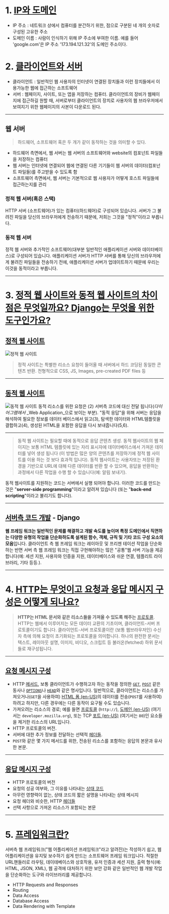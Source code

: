 # 1. [IP와 도메인](https://developer.mozilla.org/ko/docs/Learn/Common_questions/Web_mechanics/How_does_the_Internet_work#컴퓨터_찾기)
- IP 주소 : 네트워크 상에서 컴퓨터를 분간하기 위한, 점으로 구분된 네 개의 숫자로 구성된 고유한 주소
- 도메인 이름 : 사람이 인식하기 위해 IP 주소에 부여한 이름. 예를 들어 'google.com'은 IP 주소 '173.194.121.32'의 도메인 주소이다.

# 2. [클라이언트와 서버](https://developer.mozilla.org/ko/docs/Learn/Getting_started_with_the_web/How_the_Web_works#클라이언트와_서버)
- 클라이언트 : 일반적인 웹 사용자의 인터넷이 연결된 장치들과 이런 장치들에서 이용가능한 웹에 접근하는 소프트웨어
- 서버 : 웹페이지, 사이트, 또는 앱을 저장하는 컴퓨터. 클라이언트의 장비가 웹페이지에 접근하길 원할 때, 서버로부터 클라이언트의 장치로 사용자의 웹 브라우저에서 보여지기 위한 웹페이지의 사본이 다운로드 된다.

---

## 웹 서버 
> 하드웨어, 소프트웨어 혹은 두 개가 같이 동작하는 것을 의미할 수 있다.

 - 하드웨어 측면에서, 웹 서버는 웹 서버의 소프트웨어와 website의 컴포넌트 파일들을 저장하는 컴퓨터
- 웹 서버는 인터넷에 연결되어 웹에 연결된 다른 기기들이 웹 서버의 데이터(컴포넌트 파일들)를 주고받을 수 있도록 함
- 소프트웨어 측면에서, 웹 서버는 기본적으로 웹 사용자가 어떻게 호스트 파일들에 접근하는지를 관리

### 정적 웹 서버(혹은 스택)
HTTP 서버 (소프트웨어)가 있는 컴퓨터(하드웨어)로 구성되어 있습니다. 서버가 그 불려진 파일을 당신의 브라우저에게 전송하기 때문에, 저희는 그것을 "정적"이라고 부릅니다.

### 동적 웹 서버
정적 웹 서버와 추가적인 소프트웨어(대부분 일반적인 애플리케이션 서버와 데이터베이스)로 구성되어 있습니다. 애플리케이션 서버가 HTTP 서버를 통해 당신의 브라우저에게 불려진 파일들을 전송하기 전에, 애플리케이션 서버가 업데이트하기 때문에 우리는 이것을 동적이라고 부릅니다.

---

# 3. [정적 웹 사이트와 동적 웹 사이트의 차이점은 무엇일까요? Django는 무엇을 위한 도구인가요?](https://developer.mozilla.org/ko/docs/Learn/Server-side/First_steps/Introduction#서버측_웹_사이트_프로그래밍이_무엇인가요)

## [정적 웹 사이트](https://developer.mozilla.org/ko/docs/Learn/Server-side/First_steps/Introduction#정적_웹_사이트static_sites)
![정적 웹 사이트](https://developer.mozilla.org/en-US/docs/Learn/Server-side/First_steps/Introduction/basic_static_app_server.png)
> 정적 사이트는 특별한 리소스 요청이 들어올 때 서버에서 하드 코딩된 동일한 콘텐츠 반환. 전형적으로 CSS, JS, Images, pre-created PDF files 등

---

## [동적 웹 사이트](https://developer.mozilla.org/ko/docs/Learn/Server-side/First_steps/Introduction#동적_웹_사이트dynamic_sites)
![동적 웹 사이트](https://developer.mozilla.org/en-US/docs/Learn/Server-side/First_steps/Introduction/web_application_with_html_and_steps.png)
동적 리소스를 위한 요청은 (2) 서버측 코드에 대신 전달 됩니다(_다이어그램에서_ _Web Application_으로 보이는 부분). "동적 응답"을 위해 서버는 응답을 해석하여 필요한 정보를 데이터 베이스에서 읽고(3), 탐색한 데이터와 HTML템플릿을 결합하고(4), 생성된 HTML을 포함한 응답을 다시 보내줍니다(5,6).  

---

> 동적 웹 사이트는 필요할 때에 동적으로 응답 콘텐츠 생성. 동적 웹사이트의 웹 페이지는 보통 HTML 템플릿에 있는 자리 표시자에 데이터베이스에서 가져온 데이터를 넣어 생성 됩니다 (이 방법은 많은 양의 콘텐츠를 저장하기에 정적 웹 사이트를 이용 하는 것 보다 효과적 입니다). 동적 웹사이트는 사용자또는 저장된 환경을 기반으로 URL에 대해 다른 데이터를 반환 할 수 있으며, 응답을 반환하는 과정에서 다른 작업을 수행 할 수 있습니다(예: 알림 보내기).

동적 웹사이트를 지원하는 코드는 서버에서 실행 되어야 합니다. 이러한 코드를 만드는 것은 "**server-side programming**"이라고 알려져 있습니다 (또는 "**back-end scripting**"이라고 불리기도 합니다).

---

## [서버측 코드 개발](https://developer.mozilla.org/ko/docs/Learn/Server-side/First_steps/Introduction#서버측에서_무엇을_할_수_있나요) - Django
**웹 프레임 워크는 일반적인 문제를 해결하고 개발 속도를 높이며 특정 도메인에서 직면하는 다양한 유형의 작업을 단순화하도록 설계된 함수, 객체, 규칙 및 기타 코드 구성 요소의 모음**입니다. 클라이언트 측 웹 프레임 워크는 레이아웃 및 프리젠 테이션 작업을 단순화하는 반면 서버 측 웹 프레임 워크는 직접 구현해야하는 많은 "공통"웹 서버 기능을 제공합니다(예: 세션 지원, 사용자와 인증을 지원, 데이터베이스와 쉬운 연결, 템플리트 라이브러리, 기타 등등.).

---

# 4. [HTTP는 무엇이고 요청과 응답 메시지 구성은 어떻게 되나요?](https://developer.mozilla.org/ko/docs/Web/HTTP/Overview)
> **HTTP는 HTML 문서와 같은 리소스들을 가져올 수 있도록 해주는** [프로토콜](https://developer.mozilla.org/ko/docs/Glossary/Protocol). HTTP는 웹에서 이루어지는 모든 데이터 교환의 기초이며, 클라이언트-서버 프로토콜이기도 합니다. 클라이언트-서버 프로토콜이란 (보통 웹브라우저인) 수신자 측에 의해 요청이 초기화되는 프로토콜을 의미합니다. 하나의 완전한 문서는 텍스트, 레이아웃 설명, 이미지, 비디오, 스크립트 등 불러온(fetched) 하위 문서들로 재구성됩니다. 

---

## [요청 메시지 구성](https://developer.mozilla.org/ko/docs/Web/HTTP/Overview#요청)
-   HTTP [메서드](https://developer.mozilla.org/ko/docs/Web/HTTP/Methods), 보통 클라이언트가 수행하고자 하는 동작을 정의한 [`GET`](https://developer.mozilla.org/ko/docs/Web/HTTP/Methods/GET), [`POST`](https://developer.mozilla.org/ko/docs/Web/HTTP/Methods/POST) 같은 동사나 [`OPTIONS`](https://developer.mozilla.org/ko/docs/Web/HTTP/Methods/OPTIONS)나 [`HEAD`](https://developer.mozilla.org/ko/docs/Web/HTTP/Methods/HEAD)와 같은 명사입니다. 일반적으로, 클라이언트는 리소스를 가져오거나(`GET`을 사용하여) [HTML 폼 (en-US)](https://developer.mozilla.org/en-US/docs/Learn/Forms "Currently only available in English (US)")의 데이터를 전송(`POST`를 사용하여)하려고 하지만, 다른 경우에는 다른 동작이 요구될 수도 있습니다.
-   가져오려는 리소스의 경로; 예를 들면 [프로토콜](https://developer.mozilla.org/ko/docs/Glossary/Protocol) (`http://`), [도메인 (en-US)](https://developer.mozilla.org/en-US/docs/Glossary/Domain "Currently only available in English (US)") (여기서는 `developer.mozilla.org`), 또는 TCP [포트 (en-US)](https://developer.mozilla.org/en-US/docs/Glossary/Port "Currently only available in English (US)") (여기서는 `80`)인 요소들을 제거한 리소스의 URL입니다.
-   HTTP 프로토콜의 버전.
-   서버에 대한 추가 정보를 전달하는 선택적 [헤더들](https://developer.mozilla.org/ko/docs/Web/HTTP/Headers).
-   `POST`와 같은 몇 가지 메서드를 위한, 전송된 리소스를 포함하는 응답의 본문과 유사한 본문.

---

## [응답 메시지 구성](https://developer.mozilla.org/ko/docs/Web/HTTP/Overview#응답)
-   HTTP 프로토콜의 버전
-   요청의 성공 여부와, 그 이유를 나타내는 [상태 코드](https://developer.mozilla.org/ko/docs/Web/HTTP/Status)
-   아무런 영향력이 없는, 상태 코드의 짧은 설명을 나타내는 상태 메시지
-   요청 헤더와 비슷한, HTTP [헤더들](https://developer.mozilla.org/ko/docs/Web/HTTP/Headers)
-   선택 사항으로 가져온 리소스가 포함되는 본문

---

# 5. [프레임워크란?](https://developer.mozilla.org/ko/docs/Learn/Server-side/First_steps/Web_frameworks)
서버측 웹 프레임워크("웹 어플리케이션 프레임워크"라고 알려진)는 작성하기 쉽고, 웹 어플리케이션을 유지및 보수하기 쉽게 만드는 소프트웨어 프레임 워크입니다. 적절한 URL핸들러로 라우팅, 데이테베이스와 상호작용, 유저 인증과 세션 지원, 출력 형식(예: HTML, JSON, XML), 웹 공격에 대처하기 위한 보안 강화 같은 일반적인 웹 개발 작업을 단순화하는 도구와 라이브러리를 제공합니다.

- HTTP Requests and Responses
- Routing
- Data Access
- Database Access
- Data Rendering with Template
